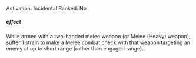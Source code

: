Activation: Incidental
Ranked: No
##### effect
While armed with a two-handed melee
weapon (or Melee (Heavy) weapon), suffer 1
strain to make a Melee combat check with
that weapon targeting an enemy at up to
short range (rather than engaged range).